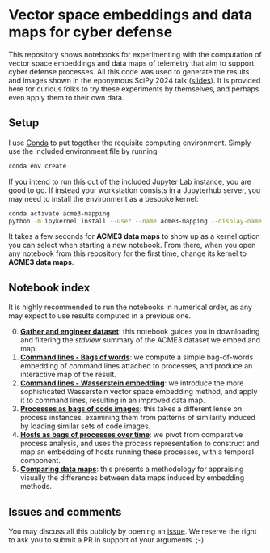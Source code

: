 # Vector space embeddings and data maps for cyber defense

This repository shows notebooks for experimenting with the computation of vector space embeddings and data maps of telemetry that aim to support cyber defense processes.
All this code was used to generate the results and images shown in the eponymous SciPy 2024 talk
([slides](scipy2024-slides.pdf)).
It is provided here for curious folks to try these experiments by themselves, and perhaps even apply them to their own data.

## Setup

I use [Conda](https://docs.conda.io/projects/conda/en/stable/) to put together the requisite computing environment.
Simply use the included environment file by running

```sh
conda env create
```

If you intend to run this out of the included Jupyter Lab instance, you are good to go.
If instead your workstation consists in a Jupyterhub server, you may need to install the environment as a bespoke kernel:

```sh
conda activate acme3-mapping
python -m ipykernel install --user --name acme3-mapping --display-name "ACME3 data maps"
```

It takes a few seconds for **ACME3 data maps** to show up as a kernel option you can select when starting a new notebook.
From there, when you open any notebook from this repository for the first time, change its kernel to **ACME3 data maps**.

## Notebook index

It is highly recommended to run the notebooks in numerical order, as any may expect to use results computed in a previous one.

0. **[Gather and engineer dataset](0%20Gather%20and%20engineer%20dataset.ipynb)**: this notebook guides you in downloading and filtering the _stdview_ summary of the ACME3 dataset we embed and map.
1. **[Command lines - Bags of words](1%20Command%20lines%20-%20Bags%20of%20words.ipynb)**: we compute a simple bag-of-words embedding of command lines attached to processes, and produce an interactive map of the result.
2. **[Command lines - Wasserstein embedding](2%20Command%20lines%20-%20Wasserstein%20embedding.ipynb)**: we introduce the more sophisticated Wasserstein vector space embedding method, and apply it to command lines, resulting in an improved data map.
3. **[Processes as bags of code images](3%20Processes%20as%20bags%20of%20DLLs.ipynb)**: this takes a different lense on process instances, examining them from patterns of similarity induced by loading similar sets of code images.
4. **[Hosts as bags of processes over time](4%20Hosts%20as%20bags%20of%20processes%20over%20time.ipynb)**: we pivot from comparative process analysis, and uses the process representation to construct and map an embedding of hosts running these processes, with a temporal component.
5. **[Comparing data maps](5%20Comparing%20data%20maps.ipynb)**: this presents a methodology for appraising visually the differences between data maps induced by embedding methods.

## Issues and comments

You may discuss all this publicly by opening an [issue](https://github.com/TutteInstitute/acme3-mapping/issues).
We reserve the right to ask you to submit a PR in support of your arguments. ;-)

